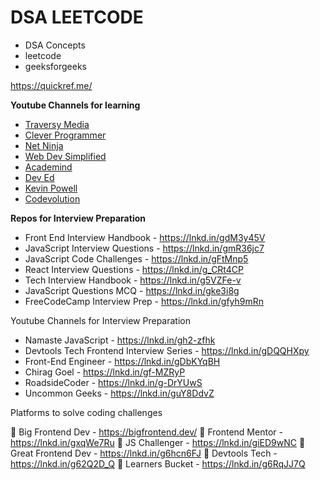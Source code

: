 # DSA LEETCODE
- DSA Concepts
- leetcode
- geeksforgeeks

https://quickref.me/

__Youtube Channels for learning__

- [Traversy Media](https://www.youtube.com/c/TraversyMedia)
- [Clever Programmer](https://www.youtube.com/c/CleverProgrammer)
- [Net Ninja](https://www.youtube.com/c/TheNetNinja)
- [Web Dev Simplified](https://www.youtube.com/c/WebDevSimplified)
- [Academind](https://www.youtube.com/c/Academind)
- [Dev Ed](https://www.youtube.com/@developedbyed)
- [Kevin Powell](https://www.youtube.com/kepowob)
- [Codevolution](https://www.youtube.com/c/Codevolution)

__Repos for Interview Preparation__

- Front End Interview Handbook - https://lnkd.in/gdM3y45V
- JavaScript Interview Questions - https://lnkd.in/gmR36jc7
- JavaScript Code Challenges - https://lnkd.in/gFtMnp5
- React Interview Questions - https://lnkd.in/g_CRt4CP
- Tech Interview Handbook - https://lnkd.in/g5VZFe-v
- JavaScript Questions MCQ - https://lnkd.in/gke3i8g
- FreeCodeCamp Interview Prep - https://lnkd.in/gfyh9mRn


Youtube Channels for Interview Preparation

- Namaste JavaScript - https://lnkd.in/gh2-zfhk
- Devtools Tech Frontend Interview Series - https://lnkd.in/gDQQHXpy
- Front-End Engineer - https://lnkd.in/gDbKYqBH
- Chirag Goel - https://lnkd.in/gf-MZRyP
- RoadsideCoder - https://lnkd.in/g-DrYUwS
- Uncommon Geeks - https://lnkd.in/guY8DdvZ

Platforms to solve coding challenges

🚉 Big Frontend Dev - https://bigfrontend.dev/
🚉 Frontend Mentor - https://lnkd.in/gxqWe7Ru
🚉 JS Challenger - https://lnkd.in/giED9wNC
🚉 Great Frontend Dev - https://lnkd.in/g6hcn6FJ
🚉 Devtools Tech - https://lnkd.in/g62Q2D_Q
🚉 Learners Bucket - https://lnkd.in/g6RqJJ7Q
